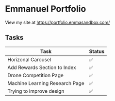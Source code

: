# Emmanuel Portfolio

View my site at https://portfolio.emmasandbox.com/

## Tasks

| Task           | Status |
|----------------|---------------|
| Horizonal Carousel | :white_check_mark:   |
| Add Rewards Section to Index   | :white_check_mark:   |
| Drone Competition Page   | :white_check_mark:   |
| Machine Learning Research Page   | :white_check_mark:   |
| Trying to improve design   | :white_check_mark:   |
